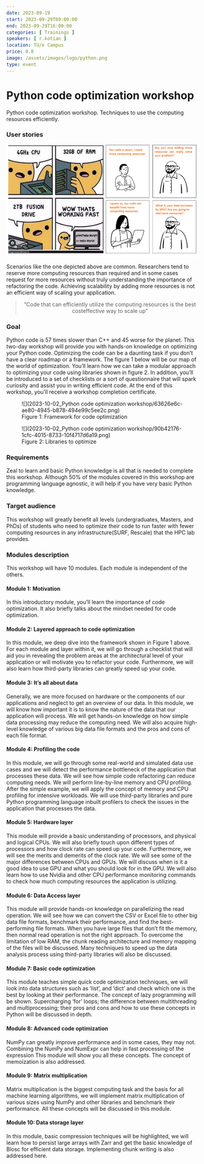 ```yaml
---
date: 2023-09-19
start: 2023-09-29T09:00:00
end: 2023-09-29T16:00:00
categories: [ Trainings ]
speakers: [ r.kotian ]
location: TU/e Campus
price: 0.0
image: /assets/images/logo/python.png
type: event
---
```


# Python code optimization workshop

Python code optimization workshop. Techniques to use the computing resources efficiently.

<!-- more -->

### User stories

![](2023-10-02_Python%20code%20optimization%20workshop/eee07ee1-daa1-4c03-ab11-67b15f430c61.png)

Scenarios like the one depicted above are common. Researchers tend to reserve more computing
resources than required and in some cases request for more resources without truly understanding
the importance of refactoring the code. Achieving scalability by adding more resources is not an
efficient way of scaling your application.

<blockquote style="text-align: center;">“Code that can efficiently utilize the computing resources is the best costeffective way to scale up”</blockquote>

### Goal

Python code is 57 times slower than C++ and 45 worse for the planet. This two-day workshop will
provide you with hands-on knowledge on optimizing your Python code.
Optimizing the code can be a daunting task if you don’t have a clear roadmap or a framework. The
figure 1 below will be our map of the world of optimization. You’ll learn how we can take a modular
approach to optimizing your code using libraries shown in figure 2. In addition, you’ll be introduced to
a set of checklists or a sort of questionnaire that will spark curiosity and assist you in writing efficient
code.
At the end of this workshop, you’ll receive a workshop completion certificate.

<figure markdown>
  ![](2023-10-02_Python code optimization workshop/63626e6c-ae80-4945-b878-494e99c5ee2c.png)
  <figcaption>Figure 1: Framework for code optimization</figcaption>
</figure>

<figure markdown>
  ![](2023-10-02_Python code optimization workshop/90b42176-1cfc-4015-8733-10f4717d6a19.png)
  <figcaption>Figure 2: Libraries to optimize</figcaption>
</figure>


### Requirements
Zeal to learn and basic Python knowledge is all that is needed to complete this workshop. Although
50% of the modules covered in this workshop are programming language agnostic, it will help if you
have very basic Python knowledge.

### Target audience
This workshop will greatly benefit all levels (undergraduates, Masters, and PhDs) of students who need
to optimize their code to run faster with fewer computing resources in any infrastructure(SURF,
Rescale) that the HPC lab provides.

### Modules description
This workshop will have 10 modules. Each module is independent of the others.

#### Module 1: Motivation
In this introductory module, you’ll learn the importance of code optimization. It also briefly talks about
the mindset needed for code optimization.

#### Module 2: Layered approach to code optimization
In this module, we deep dive into the framework shown in Figure 1 above. For each module and layer
within it, we will go through a checklist that will aid you in revealing the problem areas at the
architectural level of your application or will motivate you to refactor your code. Furthermore, we will
also learn how third-party libraries can greatly speed up your code.

#### Module 3: It’s all about data
Generally, we are more focused on hardware or the components of our applications and neglect to get
an overview of our data.
In this module, we will know how important it is to know the nature of the data that our application
will process. We will get hands-on knowledge on how simple data processing may reduce the
computing need. We will also acquire high-level knowledge of various big data file formats and the
pros and cons of each file format.

#### Module 4: Profiling the code
In this module, we will go through some real-world and simulated data use cases and we will detect
the performance bottleneck of the application that processes these data.
We will see how simple code refactoring can reduce computing needs. We will perform line-by-line
memory and CPU profiling. After the simple example, we will apply the concept of memory and CPU
profiling for intensive workloads.
We will use third-party libraries and pure Python programming language inbuilt profilers to check the
issues in the application that processes the data.

#### Module 5: Hardware layer
This module will provide a basic understanding of processors, and physical and logical CPUs. We will
also briefly touch upon different types of processors and how clock rate can speed up your code.
Furthermore, we will see the merits and demerits of the clock rate.
We will see some of the major differences between CPUs and GPUs. We will discuss when is it a good
idea to use GPU and what you should look for in the GPU.
We will also learn how to use Nvidia and other CPU performance monitoring commands to check how
much computing resources the application is utilizing.

#### Module 6: Data Access layer
This module will provide hands-on knowledge on parallelizing the read operation. We will see how we
can convert the CSV or Excel file to other big data file formats, benchmark their performance, and find
the best-performing file formats.
When you have large files that don’t fit the memory, then normal read operation is not the right
approach. To overcome the limitation of low RAM, the chunk reading architecture and memory
mapping of the files will be discussed.
Many techniques to speed up the data analysis process using third-party libraries will also be
discussed.

#### Module 7: Basic code optimization
This module teaches simple quick code optimization techniques, we will look into data structures such
as ‘list’, and ‘dict’ and check which one is the best by looking at their performance. The concept of
lazy programming will be shown. Supercharging ‘for’ loops; the difference between multithreading
and multiprocessing; their pros and cons and how to use these concepts in Python will be discussed in
depth.

#### Module 8: Advanced code optimization
NumPy can greatly improve performance and in some cases, they may not. Combining the NumPy and
NumExpr can help in fast processing of the expression This module will show you all these concepts.
The concept of memoization is also addressed.

#### Module 9: Matrix multiplication
Matrix multiplication is the biggest computing task and the basis for all machine learning algorithms,
we will implement matrix multiplication of various sizes using NumPy and other libraries and
benchmark their performance. All these concepts will be discussed in this module.

#### Module 10: Data storage layer
In this module, basic compression techniques will be highlighted, we will learn how to persist large
arrays with Zarr and get the basic knowledge of Blosc for efficient data storage. Implementing chunk
writing is also addressed here.
